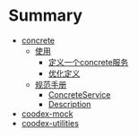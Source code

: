 # Summary

- [concrete](README.md)
  - [使用](concrete-usage/README.md)
    - [定义一个concrete服务](concrete-usage/01.defineService.md)
    - [优化定义](concrete-usage/02.优化定义.md)
  - [规范手册](spec.md)
    - [ConcreteService](concrete-api/ConcreteService.md)
    - [Description](concrete-api/Description.md)
- [coodex-mock](coodex-mock/README.md)
- [coodex-utilities](coodex-utilities/README.md)

<!-- * [从0开始](stepbystep/README.md)
    * [1.1 开始定义api](stepbystep/step1_1.md)
    * [1.2 实现api](stepbystep/step1_2.md)
    * [1.3 使用spring boot 跑起来](stepbystep/step1_3.md)
    * [2.1 生成文档](stepbystep/step2_1.md)
    * [2.2 java端调用服务](stepbystep/step2_2.md)
    * [2.3 依赖注入环境中使用Client](stepbystep/step2_3.md)
    * [2.4 生成B端代码](stepbystep/step2_4.md)
    * [3.0 服务命名及参数组合](stepbystep/step3_0.md)
    * [3.1 RBAC](stepbystep/step3_1.md)
    * [3.2 单元调试](stepbystep/step3_2.md)
    * [3.3 签名验签](stepbystep/step3_3.md)
    * [3.4 异常信息](stepbystep/step3_4.md)
    * [3.5 数据模拟](stepbystep/step3_5.md)
    * [3.6 发布订阅](stepbystep/step3_6.md)
    * [3.7 基于Token的推送](stepbystep/step3_7.md)
    * [3.8 APM, 应用性能管理](stepbystep/step3_8.md)
    * [3.9 多发布方式支持](stepbystep/step3_9.md)
    * [3.10 异步调用](stepbystep/step3_10.md)
    * 3.11 RBAC进阶
    * [4.1 Copier](stepbystep/step4_1.md)
    * 4.2 coodex-utilites
    * 4.3 有限状态机
    * 4.4 Spring data jpa小工具

* [定义](definition/README.md)
    * [@MicroService](definition/MicroService.md)
    * [@AccessAllow](definition/AccessAllow.md)
    * [@ServiceTiming](definition/ServiceTiming.md)
    * [@Priority](definition/Priority.md)
    * [AbstractErrorCodes](definition/AbstractErrorCodes.md)
    * [@ErrorMsg](definition/ErrorMsg.md)
    * [@Description](definition/Description.md)
    * [@Signable](definition/Signable.md)
    * [Subjoin](definition/Subjoin.md)
    * [操作日志](definition/log.md)

* [默认实现](impl/README.md)
    * [配置规范](impl/config.md)
    * [BeanProvider](impl/beanProvider.md)
    * [TokenManager](impl/TokenManager.md)
    * [拦截器](impl/interceptor.md)
    * [服务原子切片](impl/Aspects.md)
    * [单元调试](impl/concrete-test.md)
    * [服务端支持](impl/server-side.md)
        * [JSR311 JAX-RS 1.1](impl/jsr311.md)
        * [JSR339 JAX-RS 2.0](impl/jsr339.md)
        * [JSR356 WEB SOCKET](impl/jsr356.md)
    * [ResourceBundlesMessagePatternLoader](impl/ResourceBundlesMessagePatternLoader.md)
    * [JavaTextFormatMessageFormatter](impl/JavaTextFormatMessageFormatter.md)
    * [插件.FreemarkerMessageFormatter](impl/FreemarkerMessageFormatter.md)
    * [API工具](impl/API.md)
    * [Java客户端](impl/JavaClient.md)
    * [附件管理](impl/fileServer.md)
    * [SaaS](impl/SaaS.md)
    * [Counter](impl/counter.md)
    * [mocker](impl/mocker.md)

* [帐号管理](accounts/README.md) -->

